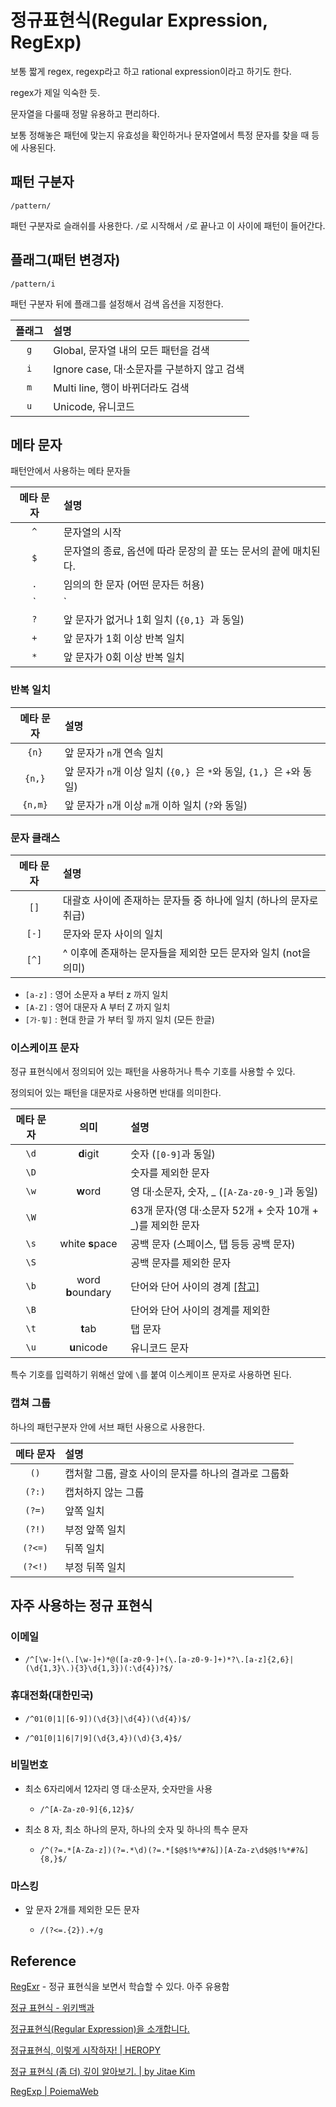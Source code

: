 # 정규표현식(Regular Expression, RegExp)

보통 짧게 regex, regexp라고 하고 rational expression이라고 하기도 한다.

regex가 제일 익숙한 듯.



문자열을 다룰때 정말 유용하고 편리하다.

보통 정해놓은 패턴에 맞는지 유효성을 확인하거나 문자열에서 특정 문자를 찾을 때 등에 사용된다.



## 패턴 구분자

`/pattern/`

패턴 구분자로 슬래쉬를 사용한다. `/`로 시작해서 `/`로 끝나고 이 사이에 패턴이 들어간다.



## 플래그(패턴 변경자)

`/pattern/i`

패턴 구분자 뒤에 플래그를 설정해서 검색 옵션을 지정한다.

| 플래그 | 설명                                        |
| :----: | :------------------------------------------ |
|  `g`   | Global, 문자열 내의 모든 패턴을 검색        |
|  `i`   | Ignore case, 대·소문자를 구분하지 않고 검색 |
|  `m`   | Multi line, 행이 바뀌더라도 검색            |
|  `u`   | Unicode, 유니코드                           |



## 메타 문자

패턴안에서 사용하는 메타 문자들

| 메타 문자 | 설명                                                         |
| :-------: | :----------------------------------------------------------- |
|    `^`    | 문자열의 시작                                                |
|    `$`    | 문자열의 종료, 옵션에 따라 문장의 끝 또는 문서의 끝에 매치된다. |
|    `.`    | 임의의 한 문자 (어떤 문자든 허용)                            |
|    `|`    | or 연산자 (인덱스가 작을 것을 우선 반환)                     |
|    `?`    | 앞 문자가 없거나 1회 일치 (`{0,1} `과 동일)                  |
|    `+`    | 앞 문자가 1회 이상 반복 일치                                 |
|    `*`    | 앞 문자가 0회 이상 반복 일치                                 |

### 반복 일치

| 메타 문자 | 설명                                                         |
| :-------: | :----------------------------------------------------------- |
|   `{n}`   | 앞 문자가 `n`개 연속 일치                                    |
|  `{n,}`   | 앞 문자가 `n`개 이상 일치 (`{0,} `은 `*`와 동일, `{1,} `은 `+`와 동일) |
|  `{n,m}`  | 앞 문자가 `n`개 이상 `m`개 이하 일치 (`?`와 동일)            |

### 문자 클래스

| 메타 문자 | 설명                                                         |
| :-------: | :----------------------------------------------------------- |
|   `[]`    | 대괄호 사이에 존재하는 문자들 중 하나에 일치 (하나의 문자로 취급) |
|   `[-]`   | 문자와 문자 사이의 일치                                      |
|   `[^]`   | ^ 이후에 존재하는 문자들을 제외한 모든 문자와 일치 (not을 의미) |

- `[a-z]` : 영어 소문자 a 부터 z 까지 일치
- `[A-Z]` : 영어 대문자 A 부터 Z 까지 일치
- `[가-힣]` : 현대 한글 가 부터 힣 까지 일치 (모든 한글)

### 이스케이프 문자

정규 표현식에서 정의되어 있는 패턴을 사용하거나 특수 기호를 사용할 수 있다.

정의되어 있는 패턴을 대문자로 사용하면 반대를 의미한다.

| 메타 문자 |       의미        | 설명                                                         |
| :-------: | :---------------: | :----------------------------------------------------------- |
|   `\d`    |     **d**igit     | 숫자 (`[0-9]`과 동일)                                        |
|   `\D`    |                   | 숫자를 제외한 문자                                           |
|   `\w`    |     **w**ord      | 영 대·소문자, 숫자, \_  (`[A-Za-z0-9_]`과 동일)              |
|   `\W`    |                   | 63개 문자(영 대·소문자 52개 + 숫자 10개 + \_)를 제외한 문자  |
|   `\s`    |  white **s**pace  | 공백 문자 (스페이스, 탭 등등 공백 문자)                      |
|   `\S`    |                   | 공백 문자를 제외한 문자                                      |
|   `\b`    | word **b**oundary | 단어와 단어 사이의 경계  [[참고]](https://www.regular-expressions.info/wordboundaries.html) |
|   `\B`    |                   | 단어와 단어 사이의 경계를 제외한                             |
|   `\t`    |      **t**ab      | 탭 문자                                                      |
|   `\u`    |    **u**nicode    | 유니코드 문자                                                |

특수 기호를 입력하기 위해선 앞에 `\`를 붙여 이스케이프 문자로 사용하면 된다.

### 캡쳐 그룹

하나의 패턴구분자 안에 서브 패턴 사용으로 사용한다.

| 메타 문자 | 설명                                                 |
| :-------: | :--------------------------------------------------- |
|   `()`    | 캡처할 그룹, 괄호 사이의 문자를 하나의 결과로 그룹화 |
|  `(?:)`   | 캡처하지 않는 그룹                                   |
|  `(?=)`   | 앞쪽 일치                                            |
|  `(?!)`   | 부정 앞쪽 일치                                       |
|  `(?<=)`  | 뒤쪽 일치                                            |
|  `(?<!)`  | 부정 뒤쪽 일치                                       |



## 자주 사용하는 정규 표현식

### 이메일

- ```
  /^[\w-]+(\.[\w-]+)*@([a-z0-9-]+(\.[a-z0-9-]+)*?\.[a-z]{2,6}|(\d{1,3}\.){3}\d{1,3})(:\d{4})?$/
  ```

### 휴대전화(대한민국)

- ```
  /^01(0|1|[6-9])(\d{3}|\d{4})(\d{4})$/
  ```

- ```
  /^01[0|1|6|7|9](\d{3,4})(\d){3,4}$/
  ```

### 비밀번호

- 최소 6자리에서 12자리 영 대·소문자, 숫자만을 사용

  - ```
    /^[A-Za-z0-9]{6,12}$/
    ```

- 최소 8 자, 최소 하나의 문자, 하나의 숫자 및 하나의 특수 문자

  - ```
    /^(?=.*[A-Za-z])(?=.*\d)(?=.*[$@$!%*#?&])[A-Za-z\d$@$!%*#?&]{8,}$/
    ```

### 마스킹

- 앞 문자 2개를 제외한 모든 문자

  - ```
    /(?<=.{2}).+/g
    ```



## Reference

[RegExr](https://regexr.com/) - 정규 표현식을 보면서 학습할 수 있다. 아주 유용함

[정규 표현식 - 위키백과](https://ko.wikipedia.org/wiki/정규_표현식)

[정규표현식(Regular Expression)을 소개합니다.](http://www.nextree.co.kr/p4327/)

[정규표현식, 이렇게 시작하자! | HEROPY](https://heropy.blog/2018/10/28/regexp/)

[정규 표현식 (좀 더) 깊이 알아보기. | by Jitae Kim ](https://medium.com/@originerd/정규표현식-좀-더-깊이-알아보기-5bd16027e1e0)

[RegExp | PoiemaWeb](https://poiemaweb.com/js-regexp)

